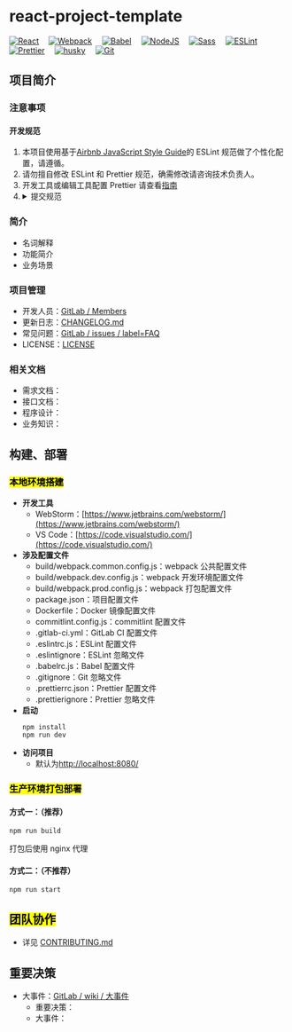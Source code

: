 # react-project-template

[![React](https://img.shields.io/badge/React-17.0.2-blue?logo=react)](https://github.com/facebook/react/)
&emsp;[![Webpack](https://img.shields.io/badge/Webpack-5.73.0-lightgrey?logo=webpack)](https://webpack.js.org/)
&emsp;[![Babel](https://img.shields.io/badge/Babel-7.18.5-yellow?logo=babel)](https://babeljs.io/)
&emsp;[![NodeJS](https://img.shields.io/badge/NodeJS-16.15.1-rightgreen?logo=node.js)](https://nodejs.org/)
&emsp;[![Sass](https://img.shields.io/badge/Sass-1.52.3-ff69b4?logo=node.js)](https://sass-lang.com/)
&emsp;[![ESLint](https://img.shields.io/badge/ESLint-8.17.0-blueviolet?logo=eslint)](https://eslint.bootcss.com/)
&emsp;[![Prettier](https://img.shields.io/badge/Prettier-2.7.0-blueviolet?logo=prettier)](https://eslint.bootcss.com/)
&emsp;[![husky](https://img.shields.io/badge/husky-8.0.1-green?logo=husky)](https://github.com/typicode/husky/)
&emsp;[![Git](https://img.shields.io/badge/Git-2.35.1-red?logo=git)](https://git-scm.com/)

## 项目简介

### 注意事项

#### 开发规范

1. 本项目使用基于[Airbnb JavaScript Style Guide](https://github.com/airbnb/javascript/tree/master/packages/eslint-config-airbnb)的 ESLint 规范做了个性化配置，请遵循。
2. 请勿擅自修改 ESLint 和 Prettier 规范，确需修改请咨询技术负责人。
3. 开发工具或编辑工具配置 Prettier 请查看[指南](https://www.prettier.cn/docs/editors.html)
4. <details><summary>提交规范</summary>
    <p>基本格式：</p>
    <div style="background-color: rgba(0,100,125,0.22);">
       &lt;type&gt;[optional scope]: &lt;description&gt;<br/>
       [optional body]<br/>
       [optional footer(s)]<br/>
       -------------------- 翻译 --------------------<br/>
       &lt;类型&gt;[可选 范围]: &lt;描述&gt;<br/>
       [可选 正文]<br/>
       [可选 脚注]<br/>
    </div>
    <table>
        <thead>
            <tr>
                <th>格式</th>
                <th>说明</th>
                <th>备注</th>
            </tr>
        </thead>
        <tbody>
            <tr>
                <td>type 类型</td>
                <td>可选类型如下 <br />
                    build: 构建工具、依赖相关配置变更 <br />
                    ci: 持续集成配置、脚本修改 <br />
                    docs: 文档变更 <br />
                    feat: 新功能 <br />
                    fix: 缺陷修复 <br />
                    perf: 提高性能 <br />
                    refactor: 优化、重构 <br />
                    revert：还原 <br />
                    style: 代码格式（空格、格式化 等） <br />
                    test: 添加、修改测试代码 <br />
                    chore: 杂项，不修改源代码的其他修改
                </td>
                <td></td>
            </tr>
            <tr>
                <td>scope 范围</td>
                <td>修改范围</td>
                <td>分层、业务等范围</td>
            </tr>
            <tr>
                <td>description 描述</td>
                <td>简短描述，概括本次提交内容</td>
                <td>控制在 50 个字符以内的祈使句</td>
            </tr>
            <tr>
                <td>body 正文</td>
                <td>详细描述</td>
                <td>建议 72 个字符换行，描述"是什么"和"为什么"，不描述"如何做"</td>
            </tr>
            <tr>
                <td>footer(s) 脚注</td>
                <td>关联 issue，禅道需求（S）、缺陷（B）</td>
                <td></td>
            </tr>
        </tbody>
    </table>
   </details>

### 简介

- 名词解释
- 功能简介
- 业务场景

### 项目管理

- 开发人员：[GitLab / Members](http://git.gitlab.com/xx/xxxx/project_members)
- 更新日志：[CHANGELOG.md](CHANGELOG.md)
- 常见问题：[GitLab / issues / label=FAQ](http://git.gitlab.com/xx/xxxx/issues?scope=all&utf8=%E2%9C%93&state=all&label_name[]=FAQ)
- LICENSE：[LICENSE](LICENSE)

### 相关文档

- 需求文档：
- 接口文档：
- 程序设计：
- 业务知识：

## 构建、部署

### <mark>本地环境搭建</mark>

- **开发工具**
  - WebStorm：[https://www.jetbrains.com/webstorm/](https://www.jetbrains.com/webstorm/)
  - VS Code：[https://code.visualstudio.com/](https://code.visualstudio.com/)
- **涉及配置文件**
  - build/webpack.common.config.js：webpack 公共配置文件
  - build/webpack.dev.config.js：webpack 开发环境配置文件
  - build/webpack.prod.config.js：webpack 打包配置文件
  - package.json：项目配置文件
  - Dockerfile：Docker 镜像配置文件
  - commitlint.config.js：commitlint 配置文件
  - .gitlab-ci.yml：GitLab CI 配置文件
  - .eslintrc.js：ESLint 配置文件
  - .eslintignore：ESLint 忽略文件
  - .babelrc.js：Babel 配置文件
  - .gitignore：Git 忽略文件
  - .prettierrc.json：Prettier 配置文件
  - .prettierignore：Prettier 忽略文件
- **启动**
  ```
  npm install
  npm run dev
  ```
- **访问项目**
  - 默认为[http://localhost:8080/](http://localhost:8080/)

### <mark>生产环境打包部署</mark>

#### 方式一：（推荐）

```
npm run build
```

打包后使用 nginx 代理

#### 方式二：（不推荐）

```
npm run start
```

## <mark>团队协作</mark>

- 详见 [CONTRIBUTING.md](CONTRIBUTING.md)

## 重要决策

- 大事件：[GitLab / wiki / 大事件]()
  - 重要决策：
  - 大事件：
